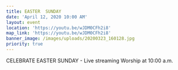 ```yaml
---
title: EASTER  SUNDAY
date: 'April 12, 2020 10:00 AM'
layout: event
location: 'https://youtu.be/wJDM0CFh2i8'
map_link: 'https://youtu.be/wJDM0CFh2i8'
banner_image: /images/uploads/20200323_160128.jpg
priority: true
---
```

CELEBRATE EASTER SUNDAY - Live streaming Worship at 10:00 a.m.